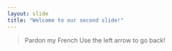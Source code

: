```yaml
---
layout: slide
title: "Welcome to our second slide!"
---
```

> Pardon my French
Use the left arrow to go back!
